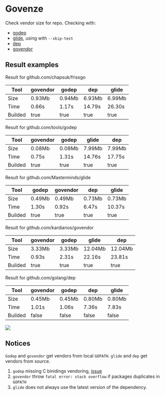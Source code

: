 # Govenze

Check vendor size for repo. Checking with:

* [godep](https://github.com/tools/godep)
* [glide](https://github.com/Masterminds/glide), using with `--skip-test`
* [dep](https://github.com/golang/dep)
* [govendor](https://github.com/kardianos/govendor)

## Result examples

Result for github.com/chapsuk/frissgo

Tool | govendor | godep | dep | glide
 --- | --- | --- | --- | ---
Size | 0.93Mb | 0.94Mb | 6.93Mb | 6.99Mb
Time | 0.66s | 1.17s | 14.79s | 26.30s
Builded | true | true | true | true

Result for github.com/tools/godep

Tool | govendor | godep | glide | dep
 --- | --- | --- | --- | ---
Size | 0.08Mb | 0.08Mb | 7.99Mb | 7.99Mb
Time | 0.75s | 1.31s | 14.76s | 17.75s
Builded | true | true | true | true

Result for github.com/Masterminds/glide

Tool | godep | govendor | dep | glide
 --- | --- | --- | --- | ---
Size | 0.49Mb | 0.49Mb | 0.73Mb | 0.73Mb
Time | 1.30s | 0.92s | 6.47s | 10.37s
Builded | true | true | true | true

Result for github.com/kardianos/govendor

Tool | govendor | godep | glide | dep
 --- | --- | --- | --- | ---
Size | 3.33Mb | 3.33Mb | 12.04Mb | 12.04Mb
Time | 0.93s | 2.31s | 22.16s | 23.81s
Builded | true | true | true | true

Result for github.com/golang/dep

Tool | govendor | godep | dep | glide
 --- | --- | --- | --- | ---
Size | 0.45Mb | 0.45Mb | 0.80Mb | 0.80Mb
Time | 1.01s | 1.06s | 7.36s | 7.83s
Builded | false | false | false | false

![](https://media.giphy.com/media/Yo9Xldk1F5196/giphy.gif)

## Notices

`Godep` and `govendor` get vendors from local `GOPATH`.
`glide` and `dep` get vendors from source.

1. `godep` missing C binidings vendoring, [issue](https://github.com/tools/godep/issues/422)
1. `govendor` throw `fatal error: stack overflow` if packages duplicates in `GOPATH`
1. `glide` does not always use the latest version of the dependency.
